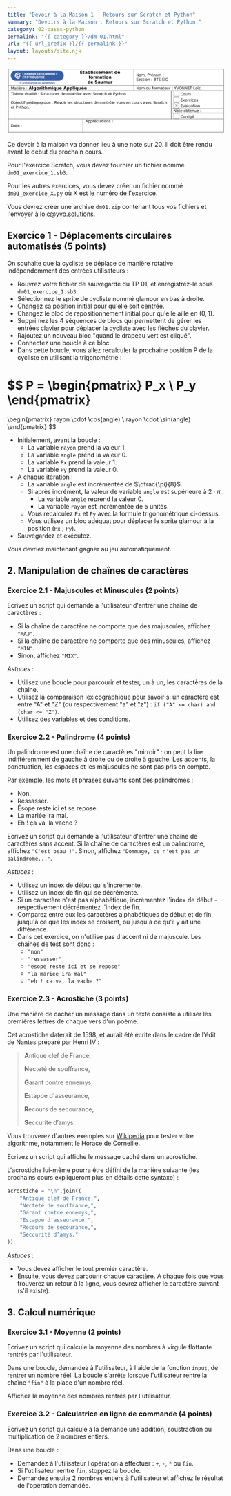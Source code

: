 ```yaml
---
title: "Devoir à la Maison 1 - Retours sur Scratch et Python"
summary: "Devoirs à la Maison : Retours sur Scratch et Python."
category: 02-bases-python
permalink: "{{ category }}/dm-01.html"
url: "{{ url_prefix }}/{{ permalink }}"
layout: layouts/site.njk
---
```


![Entête CCI](./assets/entete-cci.png)

Ce devoir à la maison va donner lieu à une note sur 20. Il doit être rendu avant le début du prochain cours.

Pour l'exercice Scratch, vous devez fournier un fichier nommé `dm01_exercice_1.sb3`.

Pour les autres exercices, vous devez créer un fichier nommé `dm01_exercice_X.py` où X est le numéro de l'exercice.

Vous devrez créer une archive `dm01.zip` contenant tous vos fichiers et l'envoyer à [loic@yvo.solutions](mailto:loic@yvo.solutions).

## Exercice 1 - Déplacements circulaires automatisés <span class="fs-4 fw-lighter">(5 points)</span>

On souhaite que la cycliste se déplace de manière rotative indépendemment des entrées utilisateurs :
* Rouvrez votre fichier de sauvegarde du TP 01, et enregistrez-le sous `dm01_exercice_1.sb3`.
* Sélectionnez le sprite de cycliste nommé glamour en bas à droite.
* Changez sa position initial pour qu'elle soit centrée.
* Changez le bloc de repositionnement initial pour qu'elle aille en $(0, 1)$.
* Supprimez les 4 séquences de blocs qui permettent de gérer les entrées clavier pour déplacer la cycliste avec les flèches du clavier.
* Rajoutez un nouveau bloc "quand le drapeau vert est cliqué".
* Connectez une boucle à ce bloc.
* Dans cette boucle, vous allez recalculer la prochaine position P de la cycliste en utilisant la trigonométrie :

$$
P =
\begin{pmatrix}
P_x \\
P_y
\end{pmatrix}
=
\begin{pmatrix}
rayon \cdot \cos(angle) \\
rayon \cdot \sin(angle)
\end{pmatrix}
$$

* Initialement, avant la boucle :
    * La variable `rayon` prend la valeur 1.
    * La variable `angle` prend la valeur 0.
    * La variable `Px` prend la valeur 1.
    * La variable `Py` prend la valeur 0.
* A chaque itération :
    * La variable `angle` est incrémentée de $\dfrac{\pi}{8}$.
    * Si après incrément, la valeur de variable `angle` est supérieure à $2 \cdot \pi$ :
        * La variable `angle` reprend la valeur 0.
        * La variable `rayon` est incrémentée de 5 unités.
    * Vous recalculez `Px` et `Py` avec la formule trigonométrique ci-dessus.
    * Vous utilisez un bloc adéquat pour déplacer le sprite glamour à la position (`Px` ; `Py`).
* Sauvegardez et exécutez.

Vous devriez maintenant gagner au jeu automatiquement.

## 2. Manipulation de chaînes de caractères

### Exercice 2.1 - Majuscules et Minuscules <span class="fs-5 fw-lighter">(2 points)</span>

Ecrivez un script qui demande à l'utilisateur d'entrer une chaîne de caractères :
* Si la chaîne de caractère ne comporte que des majuscules, affichez `"MAJ"`.
* Si la chaîne de caractère ne comporte que des minuscules, affichez `"MIN"`.
* Sinon, affichez `"MIX"`.

*Astuces* :
* Utilisez une boucle pour parcourir et tester, un à un, les caractères de la chaine.
* Utilisez la comparaison lexicographique pour savoir si un caractère est entre "A" et "Z" (ou respectivement "a" et "z") : `if ("A" <= char) and (char <= "Z")`.
* Utilisez des variables et des conditions.

### Exercice 2.2 - Palindrome <span class="fs-5 fw-lighter">(4 points)</span>

Un palindrome est une chaîne de caractères "mirroir" : on peut la lire indifféremment de gauche à droite ou de droite à gauche.
Les accents, la ponctuation, les espaces et les majuscules ne sont pas pris en compte.

Par exemple, les mots et phrases suivants sont des palindromes :
* Non.
* Ressasser.
* Ésope reste ici et se repose.
* La mariée ira mal.
* Eh ! ça va, la vache ?

Ecrivez un script qui demande à l'utilisateur d'entrer une chaîne de caractères sans accent.
Si la chaîne de caractères est un palindrome, affichez `"C'est beau !"`.
Sinon, affichez `"Dommage, ce n'est pas un palindrome..."`.

*Astuces* :
* Utilisez un index de début qui s'incrémente.
* Utilisez un index de fin qui se décrémente.
* Si un caractère n'est pas alphabétique, incrémentez l'index de début - respectivement décrémentez l'index de fin.
* Comparez entre eux les caractères alphabétiques de début et de fin jusqu'à ce que les index se croisent, ou jusqu'à ce qu'il y ait une différence.
* Dans cet exercice, on n'utilise pas d'accent ni de majuscule. Les chaînes de test sont donc :
    * `"non"`
    * `"ressasser"`
    * `"esope reste ici et se repose"`
    * `"la mariee ira mal"`
    * `"eh ! ca va, la vache ?"`

### Exercice 2.3 - Acrostiche <span class="fs-5 fw-lighter">(3 points)</span>

Une manière de cacher un message dans un texte consiste à utiliser les premières lettres de chaque vers d'un poème.

Cet acrostiche daterait de 1598, et aurait été écrite dans le cadre de l'édit de Nantes préparé par Henri IV :

<blockquote class="blockquote">
    <p class="mb-0 ps-5"><strong>A</strong>ntique clef de France,</p>
    <p class="mb-0 ps-5"><strong>N</strong>ecteté de souffrance,</p>
    <p class="mb-0 ps-5"><strong>G</strong>arant contre ennemys,</p>
    <p class="mb-0 ps-5"><strong>E</strong>stappe d'asseurance,</p>
    <p class="mb-0 ps-5"><strong>R</strong>ecours de secourance,</p>
    <p class="mb-0 ps-5"><strong>S</strong>eccurité d’amys.</p>
</blockquote>

Vous trouverez d'autres exemples sur [Wikipedia](https://fr.wikipedia.org/wiki/Acrostiche) pour tester votre algorithme, notamment le Horace de Corneille.

Ecrivez un script qui affiche le message caché dans un acrostiche.

L'acrostiche lui-même pourra être défini de la manière suivante (les prochains cours expliqueront plus en détails cette syntaxe) :
```py
acrostiche = "\n".join((
    "Antique clef de France,",
    "Necteté de souffrance,",
    "Garant contre ennemys,",
    "Estappe d'asseurance,",
    "Recours de secourance,",
    "Seccurité d’amys."
))
```

*Astuces* :
* Vous devez afficher le tout premier caractère.
* Ensuite, vous devez parcourir chaque caractère. A chaque fois que vous trouverez un retour à la ligne, vous devrez afficher le caractère suivant (s'il existe).

## 3. Calcul numérique

### Exercice 3.1 - Moyenne <span class="fs-5 fw-lighter">(2 points)</span>

Ecrivez un script qui calcule la moyenne des nombres à virgule flottante rentrés par l'utilisateur.

Dans une boucle, demandez à l'utilisateur, à l'aide de la fonction `input`, de rentrer un nombre réel. La boucle s'arrête lorsque l'utilisateur rentre la chaîne `"fin"` à la place d'un nombre réel.

Affichez la moyenne des nombres rentrés par l'utilisateur.

### Exercice 3.2 - Calculatrice en ligne de commande <span class="fs-5 fw-lighter">(4 points)</span>

Ecrivez un script qui calcule à la demande une addition, soustraction ou multiplication de 2 nombres entiers.

Dans une boucle :
* Demandez à l'utilisateur l'opération à effectuer : `+`, `-`, `*` ou `fin`.
* Si l'utilisateur rentre `fin`, stoppez la boucle.
* Demandez ensuite 2 nombres entiers à l'utilisateur et affichez le résultat de l'opération demandée.
